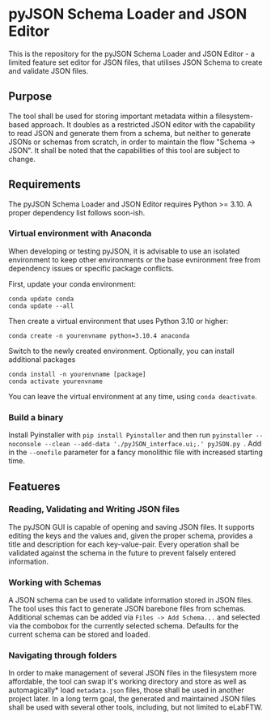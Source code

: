 # pyJSON Schema Loader and JSON Editor

This is the repository for the pyJSON Schema Loader and JSON Editor - a limited feature set editor for JSON files, that utilises JSON Schema to create and validate JSON files.

## Purpose

The tool shall be used for storing important metadata within a filesystem-based approach. It doubles as a restricted JSON editor with the capability to read JSON and generate them from a schema, but neither to generate JSONs or schemas from scratch, in order to maintain the flow "Schema -> JSON". It shall be noted that the capabilities of this tool are subject to change.

## Requirements

The pyJSON Schema Loader and JSON Editor requires Python >= 3.10. A proper dependency list follows soon-ish.

### Virtual environment with Anaconda

When developing or testing pyJSON, it is advisable to use an isolated environment to keep other environments or the base evnironment free from dependency issues or specific package conflicts.

First, update your conda environment:
```
conda update conda
conda update --all
```

Then create a virtual environment that uses Python 3.10 or higher:

```
conda create -n yourenvname python=3.10.4 anaconda
```

Switch to the newly created environment. Optionally, you can install additional packages

```
conda install -n yourenvname [package]
conda activate yourenvname
```

You can leave the virtual environment at any time, using `conda deactivate`.

### Build a binary

Install Pyinstaller with `pip install Pyinstaller` and then run `pyinstaller --noconsole --clean --add-data './pyJSON_interface.ui;.' pyJSON.py
`. Add in the `--onefile` parameter for a fancy monolithic file with increased starting time.

## Featueres

### Reading, Validating and Writing JSON files

The pyJSON GUI is capable of opening and saving JSON files. It supports editing the keys and the values and, given the proper schema, provides a title and description for each key-value-pair. Every operation shall be validated against the schema in the future to prevent falsely entered information.

### Working with Schemas

A JSON schema can be used to validate information stored in JSON files. The tool uses this fact to generate JSON barebone files from schemas. Additional schemas can be added via `Files -> Add Schema...` and selected via the combobox for the currently selected schema. Defaults for the current schema can be stored and loaded.

### Navigating through folders

In order to make management of several JSON files in the filesystem more affordable, the tool can swap it's working directory and store as well as automagically* load `metadata.json` files, those shall be used in another project later. In a long term goal, the generated and maintained JSON files shall be used with several other tools, including, but not limited to eLabFTW.
